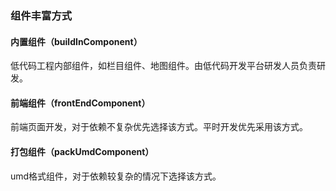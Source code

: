 ### 组件丰富方式
#### 内置组件（buildInComponent）
低代码工程内部组件，如栏目组件、地图组件。由低代码开发平台研发人员负责研发。
#### 前端组件（frontEndComponent）
前端页面开发，对于依赖不复杂优先选择该方式。平时开发优先采用该方式。
#### 打包组件（packUmdComponent）
umd格式组件，对于依赖较复杂的情况下选择该方式。